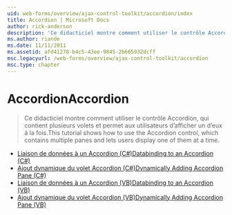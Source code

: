```yaml
---
uid: web-forms/overview/ajax-control-toolkit/accordion/index
title: Accordion | Microsoft Docs
author: rick-anderson
description: 'Ce didacticiel montre comment utiliser le contrôle Accordion, qui contient plusieurs volets et permet aux utilisateurs d’afficher un d’eux à la fois.'
ms.author: riande
ms.date: 11/11/2011
ms.assetid: afd41278-b4c5-43ee-9845-2b665932dcff
msc.legacyurl: /web-forms/overview/ajax-control-toolkit/accordion
msc.type: chapter
---
```

<a name="accordion"></a><span data-ttu-id="785aa-103">Accordion</span><span class="sxs-lookup"><span data-stu-id="785aa-103">Accordion</span></span>
====================
> <span data-ttu-id="785aa-104">Ce didacticiel montre comment utiliser le contrôle Accordion, qui contient plusieurs volets et permet aux utilisateurs d’afficher un d’eux à la fois.</span><span class="sxs-lookup"><span data-stu-id="785aa-104">This tutorial shows how to use the Accordion control, which contains multiple panes and lets users display one of them at a time.</span></span>


- [<span data-ttu-id="785aa-105">Liaison de données à un Accordion (C#)</span><span class="sxs-lookup"><span data-stu-id="785aa-105">Databinding to an Accordion (C#)</span></span>](databinding-to-an-accordion-cs.md)
- [<span data-ttu-id="785aa-106">Ajout dynamique du volet Accordion (C#)</span><span class="sxs-lookup"><span data-stu-id="785aa-106">Dynamically Adding Accordion Pane (C#)</span></span>](dynamically-adding-an-accordion-pane-cs.md)
- [<span data-ttu-id="785aa-107">Liaison de données à un Accordion (VB)</span><span class="sxs-lookup"><span data-stu-id="785aa-107">Databinding to an Accordion (VB)</span></span>](databinding-to-an-accordion-vb.md)
- [<span data-ttu-id="785aa-108">Ajout dynamique du volet Accordion (VB)</span><span class="sxs-lookup"><span data-stu-id="785aa-108">Dynamically Adding Accordion Pane (VB)</span></span>](dynamically-adding-an-accordion-pane-vb.md)
